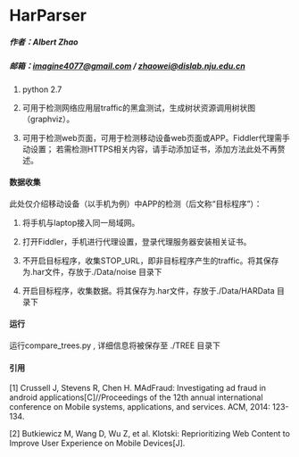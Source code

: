 HarParser
================
##### 作者：Albert Zhao
##### 邮箱：imagine4077@gmail.com / zhaowei@dislab.nju.edu.cn

1. python 2.7

2. 可用于检测网络应用层traffic的黑盒测试，生成树状资源调用树状图（graphviz）。

3. 可用于检测web页面，可用于检测移动设备web页面或APP。Fiddler代理需手动设置； 若需检测HTTPS相关内容，请手动添加证书，添加方法此处不再赘述。

#### 数据收集

此处仅介绍移动设备（以手机为例）中APP的检测（后文称“目标程序”）：

1. 将手机与laptop接入同一局域网。

2. 打开Fiddler，手机进行代理设置，登录代理服务器安装相关证书。

3. 不开启目标程序，收集STOP_URL，即非目标程序产生的traffic。将其保存为.har文件，存放于./Data/noise 目录下

4. 开启目标程序，收集数据。将其保存为.har文件，存放于./Data/HARData 目录下

#### 运行

运行compare_trees.py , 详细信息将被保存至 ./TREE 目录下
    
    
    
    
#### 引用
[1] Crussell J, Stevens R, Chen H. MAdFraud: Investigating ad fraud in android applications[C]//Proceedings of the 12th annual international conference on Mobile systems, applications, and services. ACM, 2014: 123-134.

[2] Butkiewicz M, Wang D, Wu Z, et al. Klotski: Reprioritizing Web Content to Improve User Experience on Mobile Devices[J].
